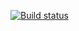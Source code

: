 [![Build status](https://ci.appveyor.com/api/projects/status/562wggpwfu747yt2/branch/master?retina=true)](https://ci.appveyor.com/project/TheDeepestSpace/test-cross-platform/branch/master)
